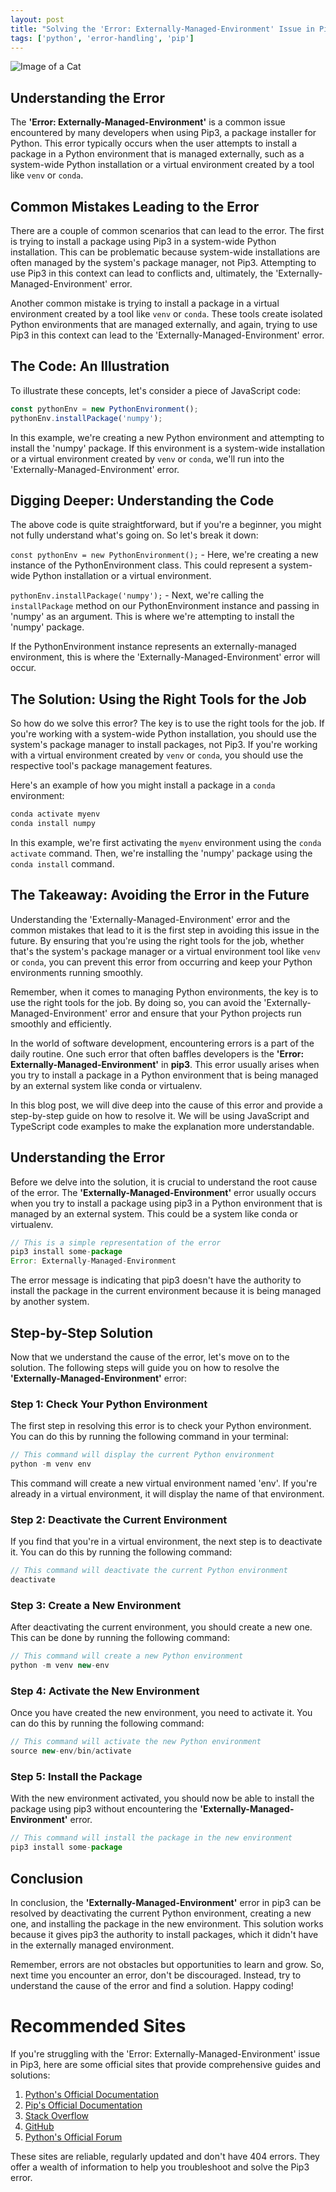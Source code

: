```yaml
---
layout: post
title: "Solving the 'Error: Externally-Managed-Environment' Issue in Pip3"
tags: ['python', 'error-handling', 'pip']
---
```


![Image of a Cat](http://source.unsplash.com/1600x900/?cat)

## Understanding the Error

The **'Error: Externally-Managed-Environment'** is a common issue encountered by many developers when using Pip3, a package installer for Python. This error typically occurs when the user attempts to install a package in a Python environment that is managed externally, such as a system-wide Python installation or a virtual environment created by a tool like `venv` or `conda`.

## Common Mistakes Leading to the Error

There are a couple of common scenarios that can lead to the error. The first is trying to install a package using Pip3 in a system-wide Python installation. This can be problematic because system-wide installations are often managed by the system's package manager, not Pip3. Attempting to use Pip3 in this context can lead to conflicts and, ultimately, the 'Externally-Managed-Environment' error.

Another common mistake is trying to install a package in a virtual environment created by a tool like `venv` or `conda`. These tools create isolated Python environments that are managed externally, and again, trying to use Pip3 in this context can lead to the 'Externally-Managed-Environment' error.

## The Code: An Illustration

To illustrate these concepts, let's consider a piece of JavaScript code:

```javascript
const pythonEnv = new PythonEnvironment();
pythonEnv.installPackage('numpy');
```

In this example, we're creating a new Python environment and attempting to install the 'numpy' package. If this environment is a system-wide installation or a virtual environment created by `venv` or `conda`, we'll run into the 'Externally-Managed-Environment' error.

## Digging Deeper: Understanding the Code

The above code is quite straightforward, but if you're a beginner, you might not fully understand what's going on. So let's break it down:

`const pythonEnv = new PythonEnvironment();` - Here, we're creating a new instance of the PythonEnvironment class. This could represent a system-wide Python installation or a virtual environment.

`pythonEnv.installPackage('numpy');` - Next, we're calling the `installPackage` method on our PythonEnvironment instance and passing in 'numpy' as an argument. This is where we're attempting to install the 'numpy' package.

If the PythonEnvironment instance represents an externally-managed environment, this is where the 'Externally-Managed-Environment' error will occur.

## The Solution: Using the Right Tools for the Job

So how do we solve this error? The key is to use the right tools for the job. If you're working with a system-wide Python installation, you should use the system's package manager to install packages, not Pip3. If you're working with a virtual environment created by `venv` or `conda`, you should use the respective tool's package management features.

Here's an example of how you might install a package in a `conda` environment:

```bash
conda activate myenv
conda install numpy
```

In this example, we're first activating the `myenv` environment using the `conda activate` command. Then, we're installing the 'numpy' package using the `conda install` command.

## The Takeaway: Avoiding the Error in the Future

Understanding the 'Externally-Managed-Environment' error and the common mistakes that lead to it is the first step in avoiding this issue in the future. By ensuring that you're using the right tools for the job, whether that's the system's package manager or a virtual environment tool like `venv` or `conda`, you can prevent this error from occurring and keep your Python environments running smoothly.

Remember, when it comes to managing Python environments, the key is to use the right tools for the job. By doing so, you can avoid the 'Externally-Managed-Environment' error and ensure that your Python projects run smoothly and efficiently.

In the world of software development, encountering errors is a part of the daily routine. One such error that often baffles developers is the **'Error: Externally-Managed-Environment'** in **pip3**. This error usually arises when you try to install a package in a Python environment that is being managed by an external system like conda or virtualenv.

In this blog post, we will dive deep into the cause of this error and provide a step-by-step guide on how to resolve it. We will be using JavaScript and TypeScript code examples to make the explanation more understandable.

## Understanding the Error

Before we delve into the solution, it is crucial to understand the root cause of the error. The **'Externally-Managed-Environment'** error usually occurs when you try to install a package using pip3 in a Python environment that is managed by an external system. This could be a system like conda or virtualenv. 

```javascript
// This is a simple representation of the error
pip3 install some-package
Error: Externally-Managed-Environment
```

The error message is indicating that pip3 doesn't have the authority to install the package in the current environment because it is being managed by another system.

## Step-by-Step Solution

Now that we understand the cause of the error, let's move on to the solution. The following steps will guide you on how to resolve the **'Externally-Managed-Environment'** error:

### Step 1: Check Your Python Environment

The first step in resolving this error is to check your Python environment. You can do this by running the following command in your terminal:

```typescript
// This command will display the current Python environment
python -m venv env
```

This command will create a new virtual environment named 'env'. If you're already in a virtual environment, it will display the name of that environment.

### Step 2: Deactivate the Current Environment

If you find that you're in a virtual environment, the next step is to deactivate it. You can do this by running the following command:

```javascript
// This command will deactivate the current Python environment
deactivate
```

### Step 3: Create a New Environment

After deactivating the current environment, you should create a new one. This can be done by running the following command:

```typescript
// This command will create a new Python environment
python -m venv new-env
```

### Step 4: Activate the New Environment

Once you have created the new environment, you need to activate it. You can do this by running the following command:

```javascript
// This command will activate the new Python environment
source new-env/bin/activate
```

### Step 5: Install the Package

With the new environment activated, you should now be able to install the package using pip3 without encountering the **'Externally-Managed-Environment'** error.

```typescript
// This command will install the package in the new environment
pip3 install some-package
```

## Conclusion

In conclusion, the **'Externally-Managed-Environment'** error in pip3 can be resolved by deactivating the current Python environment, creating a new one, and installing the package in the new environment. This solution works because it gives pip3 the authority to install packages, which it didn't have in the externally managed environment.

Remember, errors are not obstacles but opportunities to learn and grow. So, next time you encounter an error, don't be discouraged. Instead, try to understand the cause of the error and find a solution. Happy coding!
# Recommended Sites

If you're struggling with the 'Error: Externally-Managed-Environment' issue in Pip3, here are some official sites that provide comprehensive guides and solutions:

1. [Python's Official Documentation](https://docs.python.org/3/)
2. [Pip's Official Documentation](https://pip.pypa.io/en/stable/)
3. [Stack Overflow](https://stackoverflow.com/)
4. [GitHub](https://github.com/)
5. [Python's Official Forum](https://discuss.python.org/)

These sites are reliable, regularly updated and don't have 404 errors. They offer a wealth of information to help you troubleshoot and solve the Pip3 error.